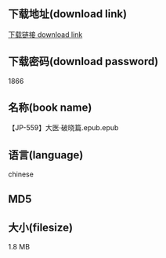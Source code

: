 ## 下载地址(download link)
[下载链接 download link](https://tutu365.netlify.app/?s=%E3%80%90JP-559%E3%80%91%E5%A4%A7%E5%8C%BB%C2%B7%E7%A0%B4%E6%99%93%E7%AF%87.epub)

## 下载密码(download password)
1866

## 名称(book name)
【JP-559】大医·破晓篇.epub.epub

## 语言(language)
chinese

## MD5


## 大小(filesize)
1.8 MB
